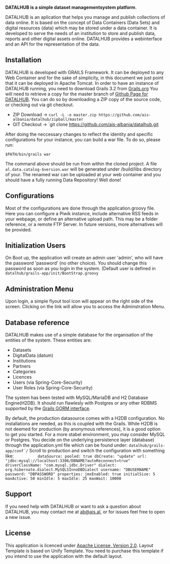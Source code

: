 **DATALHUB is a simple dataset managementsystem platform**.

DATALHUB is an aplication that helps you manage and publish collections of data online.  It is based on the concept of Data Containers (Data Sets) and digital resources (data) which may be stored under a data container. 
It is developed to serve the needs of an institution to store and publish data, reports and other digital assets online. 
DATALHUB provides a webinterface and an API for the representation of the data.


Installation
------------
DATALHUB is developed with GRAILS Framework. It can be deployed to any Web Container and for the sake of simplicity, in this document we just point that it can be deployed in Apache Tomcat.
In order to have an instance of DATALHUB running, you need to download Grails 3.2 from [Grails.org](http://grails.org)
You will need to retrieve a copy for the master branch of [Github Page for DATALHUB](https://github.com/ais-albania/datalhub). You can do so by downloading a ZIP copy of the source code, or checking out via git checkout.
+ ZIP Download -> `curl -L -o master.zip https://github.com/ais-albania/datalhub/zipball/master`
+ GIT Checkout -> `git clone https://github.com/ais-albania/datalhub.git

After doing the neccessary changes to reflect the identity and specific configurations for your instance, you can build a war file. To do so, please run:

    $PATH/bin/grails war

The command above should be run from within the cloned project. A file `al.data.catalog-$version.war` will be generated under /build/libs directory of your. The renamed war can be uploaded at your web container and you should have a fully running Data Repository! Well done!

Configurations
-------
Most of the configurations are done through the application.groovy file. Here you can configure a Piwik instance, include alternative RSS feeds in your webpage, or define an alternative upload path. This may be a folder reference, or a remote FTP Server. In future versions, more alternatives will be provided.

Initialization Users
------
On Boot up, the application will create an admin user 'admin', who will have the password 'password' (no other choice). You should change this password as soon as you login in the system.
(Default user is defined in  ` datalhub/grails-app/init/BootStrap.groovy`

Administration Menu
------
Upon login, a simple flyout tool icon will appear on the right side of the screen. Clicking on the link will allow you to access the Adminstration Menu.

Database reference
-------
DATALHUB makes use of a simple database for the organisation of the entities of the system. These entities are: 
* Datasets
* DigitalData (datum)
* Institutions
* Partners
* Categories 
* Licences
* Users (via Spring-Core-Security)
* User Roles (via Spring-Core-Security)

The system has been tested with MySQL/MariaDB and H2 Database Engine(H2DB). It should run flawlesly with Postgres or any other RDBMS supported by the [Grails GORM interface](http://docs.grails.org/latest/guide/GORM.html).

By default, the production datasource comes with a H2DB configuration. No installations are needed, as this is coupled with the Grails. While H2DB is not deemed for production (by anonymous references), it is a good option to get you started. For a more stabel environment, you may consider MySQL or Postgres. You decide on the underlying persistence layer (database) through the application.yml file which can be found under: `datalhub/grails-app/conf´/`
Scroll to production and switch the configuration with something like:
 ``          dataSource:
            pooled: true
            dbCreate: "update"
            url: "jdbc:mysql://localhost:3306/DBNAME?autoReconnect=true"
            driverClassName: "com.mysql.jdbc.Driver"
            dialect: org.hibernate.dialect.MySQL5InnoDBDialect
            username: "DBUSERNAME"
            password: "DBPASSWORD"
            properties:
              jmxEnabled: true
              initialSize: 5
              maxActive: 50
              minIdle: 5
              maxIdle: 25
              maxWait: 10000``




Support
-------

If you need help with DATALHUB or want to ask a question about DATALHUB, you may contact me at ab@ais.al, or for issues feel free to open a new issue.


License
-------------------
This application is licenced under  [Apache License, Version 2.0](LICENSE.md).
Layout Template is based on Unify Template. You need to purchase this template if you intend to use the application with the default layout.


